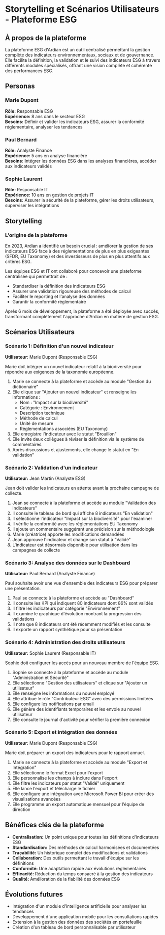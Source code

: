# Storytelling et Scénarios Utilisateurs - Plateforme ESG

## À propos de la plateforme

La plateforme ESG d'Ardian est un outil centralisé permettant la gestion complète des indicateurs environnementaux, sociaux et de gouvernance. Elle facilite la définition, la validation et le suivi des indicateurs ESG à travers différents modules spécialisés, offrant une vision complète et cohérente des performances ESG.

## Personas

### Marie Dupont
**Rôle:** Responsable ESG  
**Expérience:** 8 ans dans le secteur ESG  
**Besoins:** Définir et valider les indicateurs ESG, assurer la conformité réglementaire, analyser les tendances

### Paul Bernard
**Rôle:** Analyste Finance  
**Expérience:** 5 ans en analyse financière  
**Besoins:** Intégrer les données ESG dans les analyses financières, accéder aux indicateurs validés

### Sophie Laurent
**Rôle:** Responsable IT  
**Expérience:** 10 ans en gestion de projets IT  
**Besoins:** Assurer la sécurité de la plateforme, gérer les droits utilisateurs, superviser les intégrations

## Storytelling

### L'origine de la plateforme

En 2023, Ardian a identifié un besoin crucial : améliorer la gestion de ses indicateurs ESG face à des réglementations de plus en plus exigeantes (SFDR, EU Taxonomy) et des investisseurs de plus en plus attentifs aux critères ESG.

Les équipes ESG et IT ont collaboré pour concevoir une plateforme centralisée qui permettrait de :
- Standardiser la définition des indicateurs ESG
- Assurer une validation rigoureuse des méthodes de calcul
- Faciliter le reporting et l'analyse des données
- Garantir la conformité réglementaire

Après 6 mois de développement, la plateforme a été déployée avec succès, transformant complètement l'approche d'Ardian en matière de gestion ESG.

## Scénarios Utilisateurs

### Scénario 1: Définition d'un nouvel indicateur

**Utilisateur:** Marie Dupont (Responsable ESG)

Marie doit intégrer un nouvel indicateur relatif à la biodiversité pour répondre aux exigences de la taxonomie européenne.

1. Marie se connecte à la plateforme et accède au module "Gestion du dictionnaire"
2. Elle clique sur "Ajouter un nouvel indicateur" et renseigne les informations :
   - Nom : "Impact sur la biodiversité"
   - Catégorie : Environnement
   - Description technique
   - Méthode de calcul
   - Unité de mesure
   - Réglementations associées (EU Taxonomy)
3. Elle enregistre l'indicateur avec le statut "Brouillon"
4. Elle invite deux collègues à réviser la définition via le système de commentaires
5. Après discussions et ajustements, elle change le statut en "En validation"

### Scénario 2: Validation d'un indicateur

**Utilisateur:** Jean Martin (Analyste ESG)

Jean doit valider les indicateurs en attente avant la prochaine campagne de collecte.

1. Jean se connecte à la plateforme et accède au module "Validation des indicateurs"
2. Il consulte le tableau de bord qui affiche 8 indicateurs "En validation"
3. Il sélectionne l'indicateur "Impact sur la biodiversité" pour l'examiner
4. Il vérifie la conformité avec les réglementations EU Taxonomy
5. Il ajoute un commentaire suggérant une précision sur la méthodologie
6. Marie (créatrice) apporte les modifications demandées
7. Jean approuve l'indicateur et change son statut à "Validé"
8. L'indicateur est désormais disponible pour utilisation dans les campagnes de collecte

### Scénario 3: Analyse des données sur le Dashboard

**Utilisateur:** Paul Bernard (Analyste Finance)

Paul souhaite avoir une vue d'ensemble des indicateurs ESG pour préparer une présentation.

1. Paul se connecte à la plateforme et accède au "Dashboard"
2. Il consulte les KPI qui indiquent 80 indicateurs dont 86% sont validés
3. Il filtre les indicateurs par catégorie "Environnement"
4. Il examine le graphique d'évolution montrant la progression des validations
5. Il note que 8 indicateurs ont été récemment modifiés et les consulte
6. Il exporte un rapport synthétique pour sa présentation

### Scénario 4: Administration des droits utilisateurs

**Utilisateur:** Sophie Laurent (Responsable IT)

Sophie doit configurer les accès pour un nouveau membre de l'équipe ESG.

1. Sophie se connecte à la plateforme et accède au module "Administration et Sécurité"
2. Elle sélectionne "Gestion des utilisateurs" et clique sur "Ajouter un utilisateur"
3. Elle renseigne les informations du nouvel employé
4. Elle attribue le rôle "Contributeur ESG" avec des permissions limitées
5. Elle configure les notifications par email
6. Elle génère des identifiants temporaires et les envoie au nouvel utilisateur
7. Elle consulte le journal d'activité pour vérifier la première connexion

### Scénario 5: Export et intégration des données

**Utilisateur:** Marie Dupont (Responsable ESG)

Marie doit préparer un export des indicateurs pour le rapport annuel.

1. Marie se connecte à la plateforme et accède au module "Export et Intégration"
2. Elle sélectionne le format Excel pour l'export
3. Elle personnalise les champs à inclure dans l'export
4. Elle filtre les indicateurs par statut "Validé" uniquement
5. Elle lance l'export et télécharge le fichier
6. Elle configure une intégration avec Microsoft Power BI pour créer des visualisations avancées
7. Elle programme un export automatique mensuel pour l'équipe de direction

## Bénéfices clés de la plateforme

- **Centralisation:** Un point unique pour toutes les définitions d'indicateurs ESG
- **Standardisation:** Des méthodes de calcul harmonisées et documentées
- **Traçabilité:** Un historique complet des modifications et validations
- **Collaboration:** Des outils permettant le travail d'équipe sur les définitions
- **Conformité:** Une adaptation rapide aux évolutions réglementaires
- **Efficacité:** Réduction du temps consacré à la gestion des indicateurs
- **Qualité:** Amélioration de la fiabilité des données ESG

## Évolutions futures

- Intégration d'un module d'intelligence artificielle pour analyser les tendances
- Développement d'une application mobile pour les consultations rapides
- Extension à la gestion des données des sociétés en portefeuille
- Création d'un tableau de bord personnalisable par utilisateur 